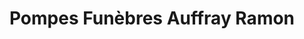 ---
title: "Pompes Funèbres Auffray Ramon"
url: /saint-andre-sur-orne/pompes-funebres-auffray-ramon/
shop: Bestattungen
---